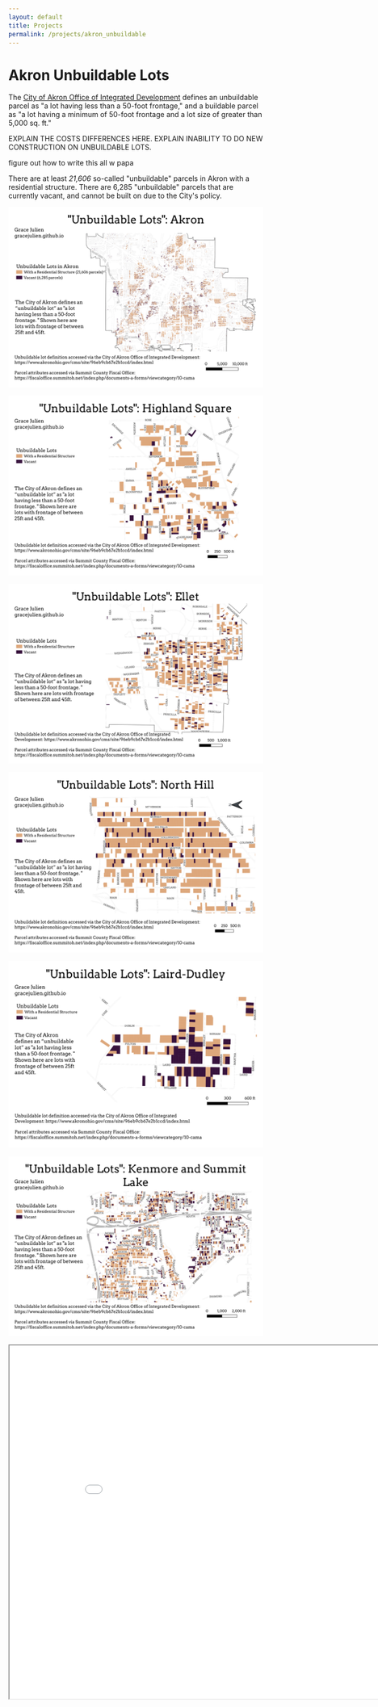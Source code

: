 ```yaml
---
layout: default
title: Projects
permalink: /projects/akron_unbuildable
---
```

# Akron Unbuildable Lots

The [City of Akron Office of Integrated Development](https://www.akronohio.gov/cms/site/96eb9cb67e2b1ccd/index.html) defines an unbuildable parcel as "a lot having less than a 50-foot frontage," and a buildable parcel as "a lot having a minimum of 50-foot frontage and a lot size of greater than 5,000 sq. ft." 

EXPLAIN THE COSTS DIFFERENCES HERE. EXPLAIN INABILITY TO DO NEW CONSTRUCTION ON UNBUILDABLE LOTS.

figure out how to write this all w papa

There are at least _21,606_ so-called "unbuildable" parcels in Akron with a residential structure. There are 6,285 "unbuildable" parcels that are currently vacant, and cannot be built on due to the City's policy.

![Akron](./unbuildable_images/Akron.png)

![HS](./unbuildable_images/Highland_Square.png)

![Ellet](./unbuildable_images/Ellet.png)

![NH](./unbuildable_images/North_Hill.png)

![LD](./unbuildable_images/Laird_Dudley.png)

![Kenmore](./unbuildable_images/Kenmore.png)

<iframe src="front_all.html" height="700" width="900"></iframe>
